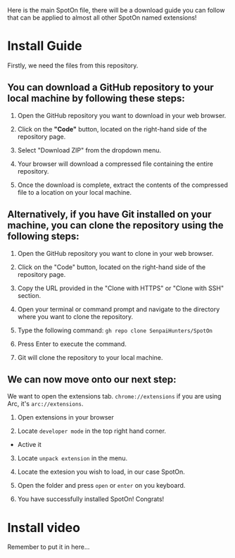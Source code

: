 Here is the main SpotOn file, there will be a download guide you can follow that can be applied to almost all other SpotOn named extensions!

# Install Guide
Firstly, we need the files from this repository.

## You can download a GitHub repository to your local machine by following these steps:

1. Open the GitHub repository you want to download in your web browser.

2. Click on the **"Code"** button, located on the right-hand side of the repository page.

3. Select "Download ZIP" from the dropdown menu.

4. Your browser will download a compressed file containing the entire repository.

5. Once the download is complete, extract the contents of the compressed file to a location on your local machine.

## Alternatively, if you have Git installed on your machine, you can clone the repository using the following steps:

1. Open the GitHub repository you want to clone in your web browser.

2. Click on the "Code" button, located on the right-hand side of the repository page.

3. Copy the URL provided in the "Clone with HTTPS" or "Clone with SSH" section.

4. Open your terminal or command prompt and navigate to the directory where you want to clone the repository.

5. Type the following command: `gh repo clone SenpaiHunters/SpotOn`

6. Press Enter to execute the command.

7. Git will clone the repository to your local machine.

## We can now move onto our next step:

We want to open the extensions tab. `chrome://extensions` if you are using Arc, it's `arc://extensions`.

1. Open extensions in your browser

2. Locate `developer mode` in the top right hand corner. 
  - Active it
  
3. Locate `unpack extension` in the menu.

4. Locate the extesion you wish to load, in our case SpotOn.

5. Open the folder and press `open` or `enter` on you keyboard.

6. You have successfully installed SpotOn! Congrats!

# Install video
Remember to put it in here...
